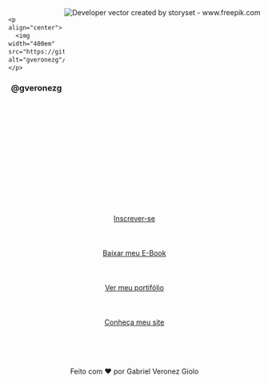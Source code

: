 <head>
    <img align="right" alt="Developer vector created by storyset - www.freepik.com" height="380" src="https://user-images.githubusercontent.com/97471199/230774187-e482399b-492c-4c17-a831-0314bf90526e.png">
    
    <p align="center">
      <img width="400em" src="https://github.com/gveronezg/gveronezg/raw/main/GVG.png" alt="gveronezg"/>
    </p> 
  </div>
  <h3 style="text-align: center;" align="center">@gveronezg</h3>
  </br>
</head>
<body style="background-image: url(https://github.com/gveronezg/gveronezg/raw/main/backG.jpg);" alt="backgr" width="300" height="300">
  <div align="center">
    <div style="width: 300px; list-style: none; display: flex; flex-direction: column; gap: 10px; padding: 30px 0 40px 0;">
      <div style="height: 30px; border: 1px solid rgba(255, 255, 255, 0.5); border-radius: 8px;">
        <a style="align-items: center;" href="#">Inscrever-se</a>
      </div>
      </br>
      <div style="height: 30px; border: 1px solid rgba(255, 255, 255, 0.5); border-radius: 8px;">
        <a href="https://github.com/gveronezg/Estudos_JavaScript">Baixar meu E-Book</a>
      </div>
      </br>
      <div style="height: 30px; border: 1px solid rgba(255, 255, 255, 0.5); border-radius: 8px;">
        <a href="#">Ver meu portifólio</a>
      </div>
      </br>
      <div style="height: 30px; border: 1px solid rgba(255, 255, 255, 0.5); border-radius: 8px;">
        <a href="https://github.com/gveronezg/Estudos_JavaScript" target="_blank">Conheça meu site</a>
      </div>
      </br>
    </div>
    <div id="social-links">
      <a
        href="https://www.linkedin.com/in/gabriel-veronez-giolo-70a348193/"
        target="_blank"
      >
        <ion-icon name="logo-linkedin"></ion-icon>
      </a>
      <a href="https://github.com/gveronezg" target="_blank">
        <ion-icon name="logo-github"></ion-icon>
      </a>
      <a href="https://www.facebook.com/gabrielveronezgiolo" target="_blank">
        <ion-icon name="logo-facebook"></ion-icon>
      </a>
      <a href="https://www.instagram.com/gveronezg/" target="_blank">
        <ion-icon name="logo-instagram"></ion-icon>
      </a>
    </div>
    <footer>Feito com ❤️ por Gabriel Veronez Giolo</footer>
  </div>
  <script
    type="module"
    src="https://unpkg.com/ionicons@7.1.0/dist/ionicons/ionicons.esm.js"
  ></script>
  <script
    nomodule
    src="https://unpkg.com/ionicons@7.1.0/dist/ionicons/ionicons.js"
  ></script>
</body>
